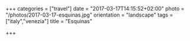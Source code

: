 +++
categories = ["travel"]
date = "2017-03-17T14:15:52+02:00"
photo = "/photos/2017-03-17-esquinas.jpg"
orientation = "landscape"
tags = ["italy","venezia"]
title = "Esquinas"

+++
